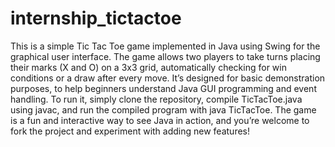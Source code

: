 # internship_tictactoe
This is a simple Tic Tac Toe game implemented in Java using Swing for the graphical user interface. The game allows two players to take turns placing their marks (X and O) on a 3x3 grid, automatically checking for win conditions or a draw after every move. It’s designed for basic demonstration purposes, to help beginners understand Java GUI programming and event handling. To run it, simply clone the repository, compile TicTacToe.java using javac, and run the compiled program with java TicTacToe. The game is a fun and interactive way to see Java in action, and you’re welcome to fork the project and experiment with adding new features!


